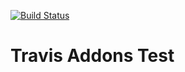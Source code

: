 [![Build Status](https://travis-ci.org/benlindsay/travis-addon-test.svg?branch=master)](https://travis-ci.org/benlindsay/travis-addon-test)

# Travis Addons Test
